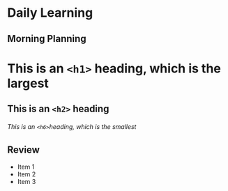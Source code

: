 # Daily Learning
## Morning Planning

# This is an `<h1>` heading, which is the largest

## This is an `<h2>` heading

###### This is an `<h6>`heading, which is the smallest

## Review

- Item 1
- Item 2
- Item 3
